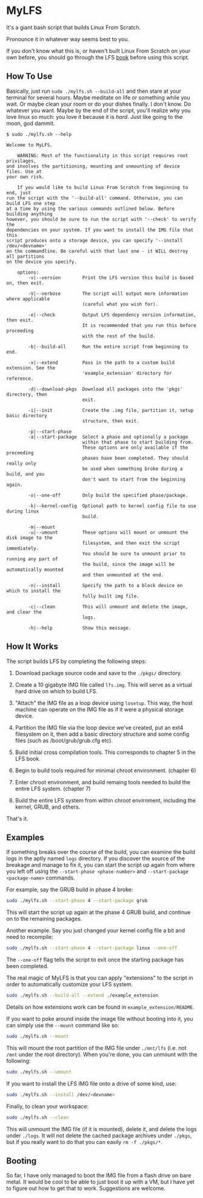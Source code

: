 # MyLFS
It's a giant bash script that builds Linux From Scratch.

Pronounce it in whatever way seems best to you.

If you don't know what this is, or haven't built Linux From Scratch on your own before, you should go through the LFS [book](https://linuxfromscratch.org) before using this script.

## How To Use
Basically, just run `sudo ./mylfs.sh --build-all` and then stare at your terminal for several hours. Maybe meditate on life or something while you wait. Or maybe clean your room or do your dishes finally. I don't know. Do whatever you want. Maybe by the end of the script, you'll realize why you love linux so much: you love it because it is *hard*. Just like going to the moon, god dammit.

```
$ sudo ./mylfs.sh --help

Welcome to MyLFS.

    WARNING: Most of the functionality in this script requires root privilages,
and involves the partitioning, mounting and unmounting of device files. Use at
your own risk.

    If you would like to build Linux From Scratch from beginning to end, just
run the script with the '--build-all' command. Otherwise, you can build LFS one step
at a time by using the various commands outlined below. Before building anything
however, you should be sure to run the script with '--check' to verify the
dependencies on your system. If you want to install the IMG file that this
script produces onto a storage device, you can specify '--install /dev/<devname>'
on the commandline. Be careful with that last one - it WILL destroy all partitions
on the device you specify.

    options:
        -v|--version        Print the LFS version this build is based on, then exit.
        
        -V|--verbose        The script will output more information where applicable
                            (careful what you wish for).
                            
        -e|--check          Output LFS dependency version information, then exit.
                            It is recommended that you run this before proceeding
                            with the rest of the build.
                            
        -b|--build-all      Run the entire script from beginning to end.

        -x|--extend         Pass in the path to a custom build extension. See the
                            'example_extension' directory for reference.

        -d|--download-pkgs  Download all packages into the 'pkgs' directory, then
                            exit.
                            
        -i|--init           Create the .img file, partition it, setup basic directory
                            structure, then exit.
                            
        -p|--start-phase
        -a|--start-package  Select a phase and optionally a package
                            within that phase to start building from.
                            These options are only available if the preceeding
                            phases have been completed. They should really only
                            be used when something broke during a build, and you
                            don't want to start from the beginning again.
                            
        -o|--one-off        Only build the specified phase/package.
        
        -k|--kernel-config  Optional path to kernel config file to use during linux
                            build.
                            
        -m|--mount
        -u|--umount         These options will mount or unmount the disk image to the
                            filesystem, and then exit the script immediately.
                            You should be sure to unmount prior to running any part of
                            the build, since the image will be automatically mounted
                            and then unmounted at the end.
                            
        -n|--install        Specify the path to a block device on which to install the
                            fully built img file.
                            
        -c|--clean          This will unmount and delete the image, and clear the
                            logs.
                            
        -h|--help           Show this message.
```

## How It Works

The script builds LFS by completing the following steps:


1. Download package source code and save to the `./pkgs/` directory.


2. Create a 10 gigabyte IMG file called `lfs.img`. This will serve as a virtual hard drive on which to build LFS.


3. "Attach" the IMG file as a loop device using `losetup`. This way, the host machine can operate on the IMG file as if it were a physical storage device.


4. Partition the IMG file via the loop device we've created, put an ext4 filesystem on it, then add a basic directory structure and some config files (such as /boot/grub/grub.cfg etc).


5. Build initial cross compilation tools. This corresponds to chapter 5 in the LFS book.


6. Begin to build tools required for minimal chroot environment. (chapter 6)


7. Enter chroot environment, and build remaing tools needed to build the entire LFS system. (chapter 7)


8. Build the entire LFS system from within chroot envirnment, including the kernel, GRUB, and others.


That's it.


## Examples
If something breaks over the course of the build, you can examine the build logs in the aptly named `logs` directory. If you discover the source of the breakage and manage to fix it, you can start the script up again from where you left off using the `--start-phase <phase-number>` and `--start-package <package-name>` commands.


For example, say the GRUB build in phase 4 broke:
```sh
sudo ./mylfs.sh --start-phase 4 --start-package grub
```
This will start the script up again at the phase 4 GRUB build, and continue on to the remaining packages.


Another example. Say you just changed your kernel config file a bit and need to recompile:
```sh
sudo ./mylfs.sh --start-phase 4 --start-package linux --one-off
```
The `--one-off` flag tells the script to exit once the starting package has been completed.


The real magic of MyLFS is that you can apply "extensions" to the script in order to automatically customize your LFS system.
```sh
sudo ./mylfs.sh --build-all --extend ./example_extension
```
Details on how extensions work can be found in `example_extension/README`.


If you want to poke around inside the image file without booting into it, you can simply use the `--mount` command like so:
```sh
sudo ./mylfs.sh --mount
```
This will mount the root partition of the IMG file under `./mnt/lfs` (i.e. not `/mnt` under the root directory). When you're done, you can unmount with the following:
```sh
sudo ./mylfs.sh --umount
```  

If you want to install the LFS IMG file onto a drive of some kind, use:
```sh
sudo ./mylfs.sh --install /dev/<devname>
```


Finally, to clean your workspace:
```sh
sudo ./mylfs.sh --clean
```
This will unmount the IMG file (if it is mounted), delete it, and delete the logs under `./logs`. It will not delete the cached package archives under `./pkgs`, but if you really want to do that you can easily `rm -f ./pkgs/*`.  


## Booting
So far, I have only managed to boot the IMG file from a flash drive on bare metal. It would be cool to be able to just boot it up with a VM, but I have yet to figure out how to get that to work. Suggestions are welcome.
